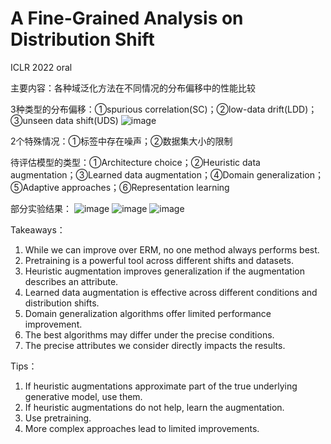 # A Fine-Grained Analysis on Distribution Shift

ICLR 2022 oral

主要内容：各种域泛化方法在不同情况的分布偏移中的性能比较

3种类型的分布偏移：①spurious correlation(SC)；②low-data drift(LDD)；③unseen data shift(UDS)
![image](https://user-images.githubusercontent.com/46912520/190843403-654c5e37-e4c3-45f4-8009-cebf9b301753.png)

2个特殊情况：①标签中存在噪声；②数据集大小的限制

待评估模型的类型：①Architecture choice；②Heuristic data augmentation；③Learned data augmentation；④Domain generalization；⑤Adaptive approaches；⑥Representation learning 

部分实验结果：
![image](https://user-images.githubusercontent.com/46912520/190843569-a42edec5-3bda-4035-b30e-accc535cf5f4.png)
![image](https://user-images.githubusercontent.com/46912520/190843667-7d859b69-7602-4d65-9af6-432aa55bdb45.png)
![image](https://user-images.githubusercontent.com/46912520/190843656-7e5db7f7-c41d-4795-ac6c-69005c8b8d9b.png)


Takeaways：
1. While we can improve over ERM, no one method always performs best. 
2. Pretraining is a powerful tool across different shifts and datasets. 
3. Heuristic augmentation improves generalization if the augmentation describes an attribute. 
4. Learned data augmentation is effective across different conditions and distribution shifts. 
5. Domain generalization algorithms offer limited performance improvement. 
6. The best algorithms may differ under the precise conditions. 
7. The precise attributes we consider directly impacts the results. 

Tips：
1. If heuristic augmentations approximate part of the true underlying generative model, use them. 
2. If heuristic augmentations do not help, learn the augmentation. 
3. Use pretraining. 
4. More complex approaches lead to limited improvements. 
